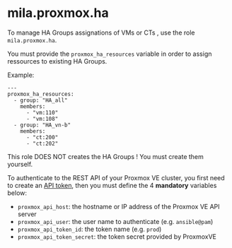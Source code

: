 # mila.proxmox.ha

To manage HA Groups assignations of VMs or CTs , use the role `mila.proxmox.ha`.

You must provide the `proxmox_ha_resources` variable in order to assign
ressources to existing HA Groups.

Example:

    ---
    proxmox_ha_resources:
      - group: "HA_all"
        members:
          - "vm:110"
          - "vm:108"
      - group: "HA_vn-b"
        members:
          - "ct:200"
          - "ct:202"

This role DOES NOT creates the HA Groups ! You must create them yourself.

To authenticate to the REST API of your Proxmox VE cluster, you first need to
create an [API token][pve_api_tokens], then you must define the 4 **mandatory**
variables below:

 - `proxmox_api_host`: the hostname or IP address of the Proxmox VE API server
 - `proxmox_api_user`: the user name to authenticate (e.g. `ansible@pam`)
 - `proxmox_api_token_id`: the token name (e.g. `prod`)
 - `proxmox_api_token_secret`: the token secret provided by ProxmoxVE

[pve_api_tokens]: https://pve.proxmox.com/pve-docs/chapter-pveum.html#pveum_tokens
